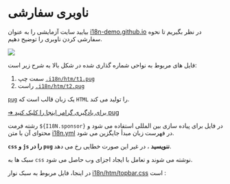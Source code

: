 # ناوبری سفارشی

بیایید سایت آزمایشی را به عنوان [i18n-demo.github.io](//i18n-demo.github.io) در نظر بگیریم تا نحوه سفارشی کردن ناوبری را توضیح دهیم.

![](https://p.3ti.site/1731036697.avif)

فایل های مربوط به نواحی شماره گذاری شده در شکل بالا به شرح زیر است:

1. سمت چپ [`.i18n/htm/t1.pug`](https://github.com/i18n-site/demo.i18n.site/blob/main/.i18n/htm/t1.pug)
2. راست [`.i18n/htm/t2.pug`](https://github.com/i18n-site/demo.i18n.site/blob/main/.i18n/htm/t2.pug)

[`pug`](https://pugjs.org) یک زبان قالب است که `HTML` را تولید می کند.

[➔ برای یادگیری گرامر اینجا را کلیک کنید pug](https://pugjs.org)

رشته فرمت `${I18N.sponsor}` در فایل برای پیاده سازی بین المللی استفاده می شود و محتوای آن با متن [i18n.yml](https://github.com/i18n-site/demo.i18n.site/blob/main/en/i18n.yml) در فهرست زبان مبدأ جایگزین می شود.

**`css` و `js` را در `pug` ننویسید** ، در غیر این صورت خطایی رخ می دهد.

سبک ها به `css` نوشته می شوند و تعامل با ایجاد اجزای وب حاصل می شود.

در اینجا، فایل مربوط به سبک نوار [i18n/htm/topbar.css](https://github.com/i18n-site/demo.i18n.site/blob/main/.i18n/htm/topbar.css) است :